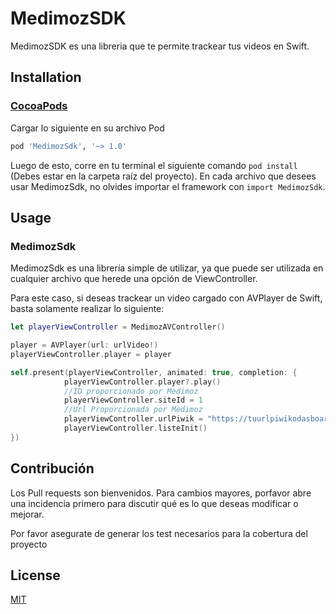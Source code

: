 # MedimozSDK

MedimozSDK es una libreria que te permite trackear tus videos en Swift.

## Installation

### [CocoaPods](https://cocoapods.org)

Cargar lo siguiente en su archivo Pod

```bash
pod 'MedimozSdk', '~> 1.0'
```

Luego de esto, corre en tu terminal el siguiente comando `pod install` (Debes estar en la carpeta raíz del proyecto).
En cada archivo que desees usar MedimozSdk, no olvides importar el framework con `import MedimozSdk`.

## Usage

### MedimozSdk

MedimozSdk es una librería simple de utilizar, ya que puede ser utilizada en cualquier archivo que herede una opción de ViewController.

Para este caso, si deseas trackear un video cargado con AVPlayer de Swift, basta solamente realizar lo siguiente:

```Swift
let playerViewController = MedimozAVController()

player = AVPlayer(url: urlVideo!)
playerViewController.player = player

self.present(playerViewController, animated: true, completion: {
            playerViewController.player?.play()
            //ID proporcionado por Medimoz
            playerViewController.siteId = 1
            //Url Proporcionada por Medimoz
            playerViewController.urlPiwik = "https://tuurlpiwikodasboard.com/piwik.php"
            playerViewController.listeInit()
})

```

## Contribución

Los Pull requests son bienvenidos. Para cambios mayores, porfavor abre una incidencia primero para discutir qué es lo que deseas modificar o mejorar.

Por favor asegurate de generar los test necesarios para la cobertura del proyecto

## License

[MIT](https://choosealicense.com/licenses/mit/)
